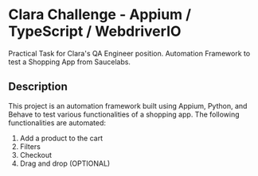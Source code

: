# Clara Challenge - Appium / TypeScript / WebdriverIO

Practical Task for Clara's QA Engineer position. Automation Framework to test a Shopping App from Saucelabs.

## Description

This project is an automation framework built using Appium, Python, and Behave to test various functionalities of a shopping app. The following functionalities are automated:
1. Add a product to the cart
2. Filters
3. Checkout
4. Drag and drop (OPTIONAL)

